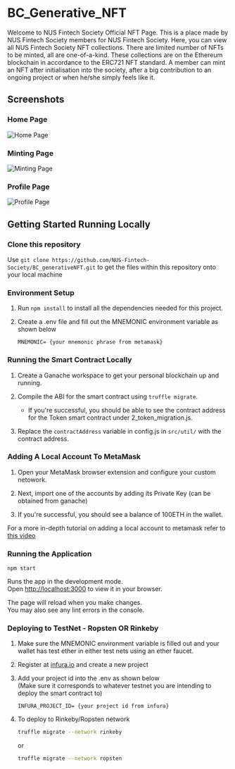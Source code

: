 # BC_Generative_NFT

Welcome to NUS Fintech Society Official NFT Page. This is a place made by NUS Fintech Society members for NUS Fintech Society. Here, you can view all NUS Fintech Society NFT collections. There are limited number of NFTs to be minted, all are one-of-a-kind. These collections are on the Ethereum blockchain in accordance to the ERC721 NFT standard. A member can mint an NFT after initialisation into the society, after a big contribution to an ongoing project or when he/she simply feels like it.

## Screenshots

### Home Page

![Home Page](https://gateway.pinata.cloud/ipfs/QmNzoDP75MAja3yU3tJU8XrSoPFPnsCq2n7HbCWbfy5AVP)

### Minting Page

![Minting Page](https://gateway.pinata.cloud/ipfs/QmNP55vADYebXNbVr4i88GahPhCFkwQuR8juQo727mJ2mY)

### Profile Page

![Profile Page](https://gateway.pinata.cloud/ipfs/QmVF5g9EDVtz1Rs6tMRvtTXevN8RdEbsKUoH3zBmftFMbi)

## Getting Started Running Locally

### Clone this repository

Use `git clone https://github.com/NUS-Fintech-Society/BC_generativeNFT.git` to get the files within this repository onto your local machine

### Environment Setup

1. Run `npm install` to install all the dependencies needed for this project.  

2. Create a .env file and fill out the MNEMONIC environment variable as shown below

    ```.env
    MNEMONIC= {your mnemonic phrase from metamask}
    ```

### Running the Smart Contract Locally

1. Create a Ganache workspace to get your personal blockchain up and running.

2. Compile the ABI for the smart contract using `truffle migrate`.  

    - If you're successful, you should be able to see the contract address for the Token smart contract under 2_token_migration.js.  

3. Replace the `contractAddress` variable in config.js in `src/util/` with the contract address.

### Adding A Local Account To MetaMask

1. Open your MetaMask browser extension and configure your custom netowork.

2. Next, import one of the accounts by adding its Private Key (can be obtained from ganache)

3. If you're successful, you should see a balance of 100ETH in the wallet.

For a more in-depth tutorial on adding a local account to metamask refer to [this video](https://www.youtube.com/watch?v=nUEBAS5r4Og)

### Running the Application

`npm start`

Runs the app in the development mode.\
Open [http://localhost:3000](http://localhost:3000) to view it in your browser.

The page will reload when you make changes.\
You may also see any lint errors in the console.

### Deploying to TestNet - Ropsten OR Rinkeby

1. Make sure the MNEMONIC environment variable is filled out and your wallet has test ether in either test nets using an ether faucet.

2. Register at [infura.io](https://infura.io/) and create a new project

3. Add your project id into the .env as shown below  
   (Make sure it corresponds to whatever testnet you are intending to deploy the smart contract to)

    ```.env
    INFURA_PROJECT_ID= {your project id from infura}
    ```

4. To deploy to Rinkeby/Ropsten network

    ```bash
    truffle migrate --network rinkeby
    ```

    or

    ```bash
    truffle migrate --network ropsten
    ```
